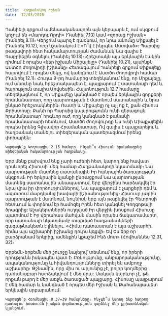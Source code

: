 ```yaml
---
title:  Հաղթանակող Իշխան
date:  12/03/2020
---
```


Դանիելի գրքում ամենաականավորն այն կերպարն է, ում սկզբում կոչում են «մարդու Որդի» (Դանիել 7.13) կամ «զորաց Իշխան» (Դանիել 8.11)։ Վերջում պարզ է դառնում, որ նրա անունը Միքայել է (Դանիել 10.12), որը նշանակում է «Ո՞վ է ինչպես Աստված»։ Պարսից թագավորի հետ հակամարտության ժամանակ Նա գալիս է Գաբրիելին օգնելու (Դանիել 10.13)։ Հրեշտակն այս երկնային էակին դիմում է որպես «ձեր իշխան Միքայելը» (Դանիել 10.21), այսինքն Աստծո ժողովրդի իշխանը։ Հետագայում Դանիելի գրքում Միքայելը հայտվում է որպես մեկը, ով կանգնում է Աստծո ժողովրդի համար (Դանիել 12.1)։ Հուդա 9-րդ համարից տեղեկանում ենք, որ Միքայելը, ում անունը նաև հրեշտակապետ է, պայքարում է սատանայի դեմ և հարություն տալիս Մովսեսին։ Հայտնություն 12.7 համարը տեղեկացնում է, որ Միքայելը կանգնած է որպես երկնային զորքերի հրամանատար, որը պարտության է մատնում սատանային և նրա ընկած հրեշտակներին։ Ուստի և Միքայելը ոչ այլ ոք է, քան Հիսուս Քրիստոսը։ Քանի որ Պարսից կայսրությունն ունի գերագույն հրամանատար՝ հոգևոր ուժ, որը կանգնած է բանակի հրամանատարի հետևում, Աստծո ժողովուրդը ևս ունի Միաքայելին որպես իրենց Գլխավոր Հրամանատար, Ով գալիս է պայքարելու և հաղթանակ տանելու տիեզերական պատերազմում իրենց փոխարեն։

`Կարդացե՛ք Կողոսացիս 2.15 համարը։ Ինչպե՞ս Հիսուսն իրականացրեց տիեզերական հակամարտության հաղթանակը։`

Երբ մենք բախվում ենք չարի ուժերի հետ, կարող ենք հավատ դրսևորել Հիսուսի՝ մեզ համար Հաղթանակողի նկատմամբ։ Նա պարտության մատնեց սատանային Իր հանրային ծառայության սկզբում։ Իր երկրային կյանքի ընթացքում Նա պարտության մատնեց սատանային անապատում, երբ վերջինս հարձակվել էր Նրա վրա իր փորձություններով, Նա պայքարում է չարքերի դեմ և ազատում մարդկանց խավարի իշխանությունից։ Հիսուսը չարին պարտության է մատնում, նույնիսկ երբ այն թաքնվել էր Պետրոսի հետևում և փորձում էր համոզել Իրեն հետ կանգնել Գողգոթայի ծրագրից։ Աշակերտներին ուղղված Իր վերջին խոսքում Հիսուսը պատմում է Իր վերահաս մահվան մասին որպես ճակատամարտ, որը սատանայի նկատմամբ տարված հաղթանակների գագաթնակետն է լինելու. «Հիմա դատաստան է այս աշխարհի. հիմա այս աշխարհի իշխանը դուրս կգցվի։ Եվ Ես երբ որ բարձրանամ երկրից, ամենքին կքաշեմ Ինձ մոտ» (Հովհաննես 12.31, 32)։

Երբեմն-երբեմն մեր շուրջը նայելով՝ տեսնում ենք, որ իրերի դրությունն իսկապես վատ է։ Բռնությունը, անբարոյականությունը, ապականությունը և հիվանդությունները տիրել են ամբողջ աշխարհը։ Թշնամին, որը միս ու արյունից չէ, բոլոր կողմերից դաժանաբար հարձակվում է մեզ վրա։ Սակայն կարևոր չէ, թե որքան բարդ է մեր առջև ծառացած պայքարը. Հիսուսը պայքարում է մեզ համար և կանգնած է որպես մեր Իշխան և Քահանայապետ երկնային սրբարանում։

`Կարդացե՛ք Հռոմեացիս 8.37–39 համարները։ Ինչպե՞ս կարող ենք հաղթող դառնալու խոստումն իրական փորձառություն դարձնել մեր քրիստոնեական կյանքում։`